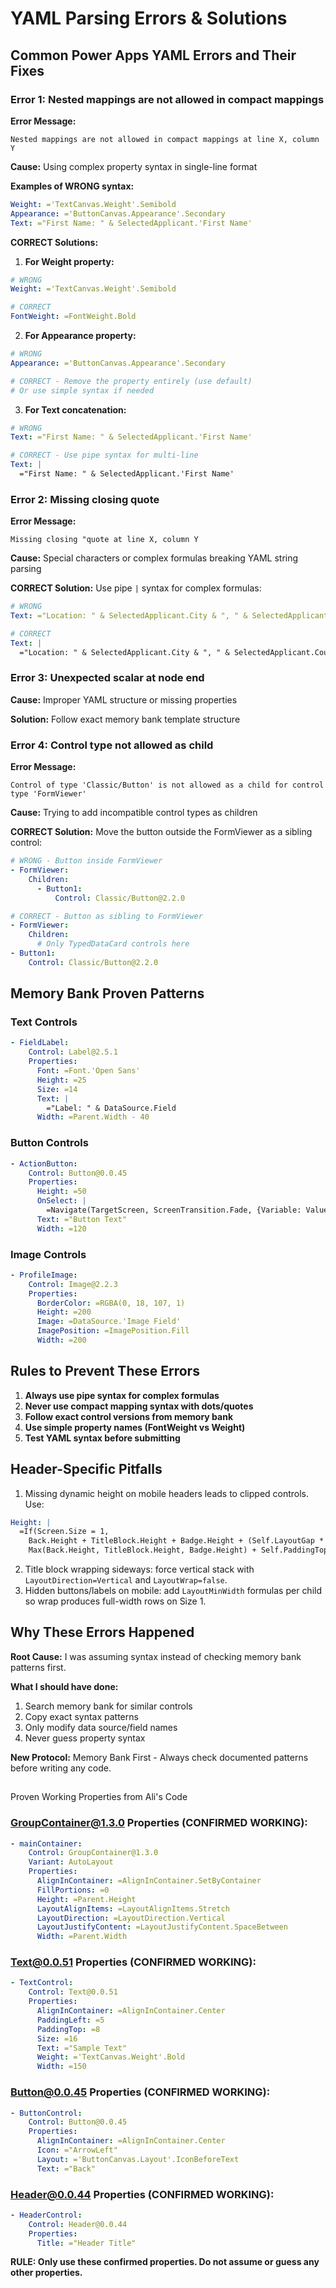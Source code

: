# YAML Parsing Errors & Solutions

## Common Power Apps YAML Errors and Their Fixes

### Error 1: Nested mappings are not allowed in compact mappings

**Error Message:**
```
Nested mappings are not allowed in compact mappings at line X, column Y
```

**Cause:** Using complex property syntax in single-line format

**Examples of WRONG syntax:**
```yaml
Weight: ='TextCanvas.Weight'.Semibold
Appearance: ='ButtonCanvas.Appearance'.Secondary
Text: ="First Name: " & SelectedApplicant.'First Name'
```

**CORRECT Solutions:**

1. **For Weight property:**
```yaml
# WRONG
Weight: ='TextCanvas.Weight'.Semibold

# CORRECT
FontWeight: =FontWeight.Bold
```

2. **For Appearance property:**
```yaml
# WRONG  
Appearance: ='ButtonCanvas.Appearance'.Secondary

# CORRECT - Remove the property entirely (use default)
# Or use simple syntax if needed
```

3. **For Text concatenation:**
```yaml
# WRONG
Text: ="First Name: " & SelectedApplicant.'First Name'

# CORRECT - Use pipe syntax for multi-line
Text: |
  ="First Name: " & SelectedApplicant.'First Name'
```

### Error 2: Missing closing quote

**Error Message:**
```
Missing closing "quote at line X, column Y
```

**Cause:** Special characters or complex formulas breaking YAML string parsing

**CORRECT Solution:**
Use pipe `|` syntax for complex formulas:
```yaml
# WRONG
Text: ="Location: " & SelectedApplicant.City & ", " & SelectedApplicant.Country

# CORRECT
Text: |
  ="Location: " & SelectedApplicant.City & ", " & SelectedApplicant.Country
```

### Error 3: Unexpected scalar at node end

**Cause:** Improper YAML structure or missing properties

**Solution:** Follow exact memory bank template structure

### Error 4: Control type not allowed as child

**Error Message:**
```
Control of type 'Classic/Button' is not allowed as a child for control type 'FormViewer'
```

**Cause:** Trying to add incompatible control types as children

**CORRECT Solution:**
Move the button outside the FormViewer as a sibling control:
```yaml
# WRONG - Button inside FormViewer
- FormViewer:
    Children:
      - Button1:
          Control: Classic/Button@2.2.0

# CORRECT - Button as sibling to FormViewer
- FormViewer:
    Children:
      # Only TypedDataCard controls here
- Button1:
    Control: Classic/Button@2.2.0
```

## Memory Bank Proven Patterns

### Text Controls
```yaml
- FieldLabel:
    Control: Label@2.5.1
    Properties:
      Font: =Font.'Open Sans'
      Height: =25
      Size: =14
      Text: |
        ="Label: " & DataSource.Field
      Width: =Parent.Width - 40
```

### Button Controls
```yaml
- ActionButton:
    Control: Button@0.0.45
    Properties:
      Height: =50
      OnSelect: |
        =Navigate(TargetScreen, ScreenTransition.Fade, {Variable: Value})
      Text: ="Button Text"
      Width: =120
```

### Image Controls
```yaml
- ProfileImage:
    Control: Image@2.2.3
    Properties:
      BorderColor: =RGBA(0, 18, 107, 1)
      Height: =200
      Image: =DataSource.'Image Field'
      ImagePosition: =ImagePosition.Fill
      Width: =200
```

## Rules to Prevent These Errors

1. **Always use pipe syntax for complex formulas**
2. **Never use compact mapping syntax with dots/quotes**
3. **Follow exact control versions from memory bank**
4. **Use simple property names (FontWeight vs Weight)**
5. **Test YAML syntax before submitting**

## Header-Specific Pitfalls

1. Missing dynamic height on mobile headers leads to clipped controls. Use:
```yaml
Height: |
  =If(Screen.Size = 1,
    Back.Height + TitleBlock.Height + Badge.Height + (Self.LayoutGap * 2) + Self.PaddingTop + Self.PaddingBottom,
    Max(Back.Height, TitleBlock.Height, Badge.Height) + Self.PaddingTop + Self.PaddingBottom)
```
2. Title block wrapping sideways: force vertical stack with `LayoutDirection=Vertical` and `LayoutWrap=false`.
3. Hidden buttons/labels on mobile: add `LayoutMinWidth` formulas per child so wrap produces full-width rows on Size 1.

## Why These Errors Happened

**Root Cause:** I was assuming syntax instead of checking memory bank patterns first.

**What I should have done:**
1. Search memory bank for similar controls
2. Copy exact syntax patterns
3. Only modify data source/field names
4. Never guess property syntax

**New Protocol:** Memory Bank First - Always check documented patterns before writing any code.
##
 Proven Working Properties from Ali's Code

### GroupContainer@1.3.0 Properties (CONFIRMED WORKING):
```yaml
- mainContainer:
    Control: GroupContainer@1.3.0
    Variant: AutoLayout
    Properties:
      AlignInContainer: =AlignInContainer.SetByContainer
      FillPortions: =0
      Height: =Parent.Height
      LayoutAlignItems: =LayoutAlignItems.Stretch
      LayoutDirection: =LayoutDirection.Vertical
      LayoutJustifyContent: =LayoutJustifyContent.SpaceBetween
      Width: =Parent.Width
```

### Text@0.0.51 Properties (CONFIRMED WORKING):
```yaml
- TextControl:
    Control: Text@0.0.51
    Properties:
      AlignInContainer: =AlignInContainer.Center
      PaddingLeft: =5
      PaddingTop: =8
      Size: =16
      Text: ="Sample Text"
      Weight: ='TextCanvas.Weight'.Bold
      Width: =150
```

### Button@0.0.45 Properties (CONFIRMED WORKING):
```yaml
- ButtonControl:
    Control: Button@0.0.45
    Properties:
      AlignInContainer: =AlignInContainer.Center
      Icon: ="ArrowLeft"
      Layout: ='ButtonCanvas.Layout'.IconBeforeText
      Text: ="Back"
```

### Header@0.0.44 Properties (CONFIRMED WORKING):
```yaml
- HeaderControl:
    Control: Header@0.0.44
    Properties:
      Title: ="Header Title"
```

**RULE: Only use these confirmed properties. Do not assume or guess any other properties.**